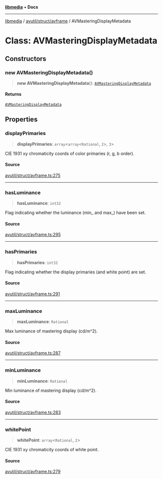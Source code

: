 [**libmedia**](../../../../README.md) • **Docs**

***

[libmedia](../../../../README.md) / [avutil/struct/avframe](../README.md) / AVMasteringDisplayMetadata

# Class: AVMasteringDisplayMetadata

## Constructors

### new AVMasteringDisplayMetadata()

> **new AVMasteringDisplayMetadata**(): [`AVMasteringDisplayMetadata`](AVMasteringDisplayMetadata.md)

#### Returns

[`AVMasteringDisplayMetadata`](AVMasteringDisplayMetadata.md)

## Properties

### displayPrimaries

> **displayPrimaries**: `array`\<`array`\<`Rational`, `2`\>, `3`\>

CIE 1931 xy chromaticity coords of color primaries (r, g, b order).

#### Source

[avutil/struct/avframe.ts:275](https://github.com/zhaohappy/libmedia/blob/acbbf6bd75e6ee4c968b9f441fe28c40f42f350d/src/avutil/struct/avframe.ts#L275)

***

### hasLuminance

> **hasLuminance**: `int32`

Flag indicating whether the luminance (min_ and max_) have been set.

#### Source

[avutil/struct/avframe.ts:295](https://github.com/zhaohappy/libmedia/blob/acbbf6bd75e6ee4c968b9f441fe28c40f42f350d/src/avutil/struct/avframe.ts#L295)

***

### hasPrimaries

> **hasPrimaries**: `int32`

Flag indicating whether the display primaries (and white point) are set.

#### Source

[avutil/struct/avframe.ts:291](https://github.com/zhaohappy/libmedia/blob/acbbf6bd75e6ee4c968b9f441fe28c40f42f350d/src/avutil/struct/avframe.ts#L291)

***

### maxLuminance

> **maxLuminance**: `Rational`

Max luminance of mastering display (cd/m^2).

#### Source

[avutil/struct/avframe.ts:287](https://github.com/zhaohappy/libmedia/blob/acbbf6bd75e6ee4c968b9f441fe28c40f42f350d/src/avutil/struct/avframe.ts#L287)

***

### minLuminance

> **minLuminance**: `Rational`

Min luminance of mastering display (cd/m^2).

#### Source

[avutil/struct/avframe.ts:283](https://github.com/zhaohappy/libmedia/blob/acbbf6bd75e6ee4c968b9f441fe28c40f42f350d/src/avutil/struct/avframe.ts#L283)

***

### whitePoint

> **whitePoint**: `array`\<`Rational`, `2`\>

CIE 1931 xy chromaticity coords of white point.

#### Source

[avutil/struct/avframe.ts:279](https://github.com/zhaohappy/libmedia/blob/acbbf6bd75e6ee4c968b9f441fe28c40f42f350d/src/avutil/struct/avframe.ts#L279)
